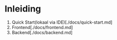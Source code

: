 # Inleiding

1. Quick Start(lokaal via IDE)[./docs/quick-start.md]
2. Frontend[./docs/frontend.md]
3. Backend[./docs/backend.md]









